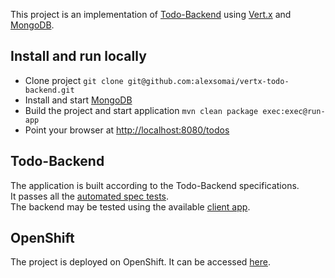 This project is an implementation of [Todo-Backend](http://www.todobackend.com/) using [Vert.x](http://vertx.io/) and [MongoDB](https://www.mongodb.org/).

## Install and run locally
 - Clone project `git clone git@github.com:alexsomai/vertx-todo-backend.git`  
 - Install and start [MongoDB](https://www.mongodb.org/)  
 - Build the project and start application `mvn clean package exec:exec@run-app`  
 - Point your browser at [http://localhost:8080/todos](http://localhost:8080/todos)  

## Todo-Backend
The application is built according to the Todo-Backend specifications.   
It passes all the [automated spec tests](http://www.todobackend.com/specs/index.html?http://demo-todobackend.rhcloud.com/todos).  
The backend may be tested using the available [client app](http://www.todobackend.com/client/index.html?http://demo-todobackend.rhcloud.com/).

## OpenShift
The project is deployed on OpenShift. It can be accessed [here](http://demo-todobackend.rhcloud.com/todos).
